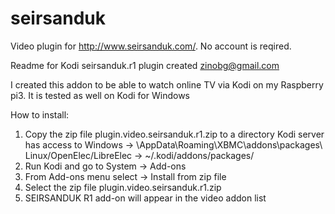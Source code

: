 # seirsanduk
Video plugin for http://www.seirsanduk.com/. No account is reqired.

Readme for Kodi seirsanduk.r1 plugin created zinobg@gmail.com

I created this addon to be able to watch online TV via Kodi on my Raspberry pi3. 
It is tested as well on Kodi for Windows

How to install:

1. Copy the zip file plugin.video.seirsanduk.r1.zip to a directory Kodi server has access to 
	Windows -> <USERDIR>\AppData\Roaming\XBMC\addons\packages\ 
	Linux/OpenElec/LibreElec -> ~/.kodi/addons/packages/
2. Run Kodi and go to System -> Add-ons
3. From Add-ons menu select -> Install from zip file
4. Select the zip file plugin.video.seirsanduk.r1.zip
5. SEIRSANDUK R1 add-on will appear in the video addon list
